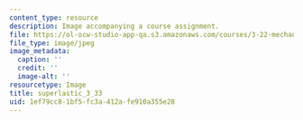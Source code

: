 ```yaml
---
content_type: resource
description: Image accompanying a course assignment.
file: https://ol-ocw-studio-app-qa.s3.amazonaws.com/courses/3-22-mechanical-behavior-of-materials-spring-2008/1ef79cc81bf5fc3a412afe910a355e28_superlastic_3_33.jpg
file_type: image/jpeg
image_metadata:
  caption: ''
  credit: ''
  image-alt: ''
resourcetype: Image
title: superlastic_3_33
uid: 1ef79cc8-1bf5-fc3a-412a-fe910a355e28
---
```

